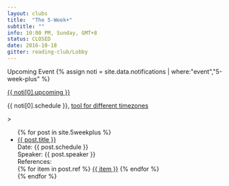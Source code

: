 ```yaml
---
layout: clubs
title:  "The 5-Week+"
subtitle: ""
info: 10:00 PM, Sunday, GMT+8
status: CLOSED
date: 2016-10-18
gitter: reading-club/Lobby
---
```


<section class="alert--box">
<span class="title-notification--box">Upcoming Event</span>
{% assign noti = site.data.notifications |  where:"event","5-week-plus" %}
<p><a href="{{ noti[0].link }}">{{ noti[0].upcoming }}</a></p>
<p>{{ noti[0].schedule }}, <span><a href="{{ noti[0].timezone }}">tool for different timezones</a></span></p>
</section>>



<ul class="list-posts">
{% for post in site.5weekplus %}
<li class="post-teaser">
    <a href="{{ site.url }}{{ post.url | prepend: site.baseurl }}">
        <span class="post-teaser__title">{{ post.title }}</span>
        </a>
        <div class="post-teaser__infoblock">
        <span class="post-teaser__schedule">
<i class="fa fa-calendar-o" aria-hidden="true"></i> Date: {{ post.schedule }}</span>
        <br>
        <span class="post-teaser__speaker"><i class="fa fa-user" aria-hidden="true"></i> Speaker: {{ post.speaker }}</span>
        <br>
        <span class="post-teaser__references"><i class="fa fa-paperclip" aria-hidden="true"></i> References: </span><br>
        {% for item in post.ref %}
        <span class="post-teaser__reflist"><a href="{{ item }}">{{ item }}</a></span>
        {% endfor %}
        </div>
    
</li>
{% endfor %}
</ul>




